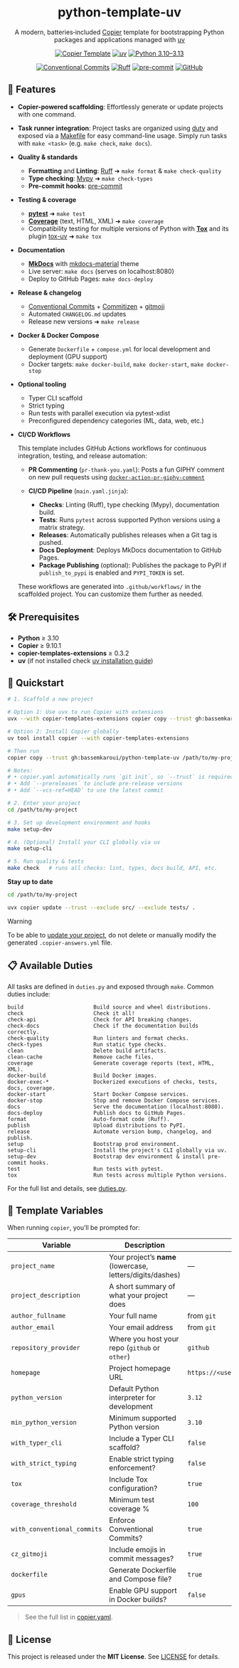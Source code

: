 <div align="center">

# python-template-uv

A modern, batteries‑included [Copier](https://github.com/copier-org/copier) template for bootstrapping Python packages and applications managed with [uv](https://github.com/Astral-Projects/uv)

[![Copier Template](https://img.shields.io/badge/copier-9.6.0-blue.svg)](https://copier.readthedocs.io/)
[![uv](https://img.shields.io/endpoint?url=https://raw.githubusercontent.com/astral-sh/uv/main/assets/badge/v0.json)](https://github.com/astral-sh/uv)
[![Python 3.10–3.13](https://img.shields.io/badge/python-3.10%20|%203.11%20|%203.12%20|%203.13-blue.svg)]()

[![Conventional Commits](https://img.shields.io/badge/Conventional%20Commits-1.0.0-%23FE5196?logo=conventionalcommits&logoColor=white)](https://conventionalcommits.org)
[![Ruff](https://img.shields.io/endpoint?url=https://raw.githubusercontent.com/astral-sh/ruff/main/assets/badge/v2.json)](https://github.com/astral-sh/ruff)
[![pre-commit](https://img.shields.io/badge/pre--commit-enabled-brightgreen?logo=pre-commit)](https://github.com/pre-commit/pre-commit)
[![GitHub](https://img.shields.io/github/license/bassemkaroui/python-template-uv)](https://github.com/bassemkaroui/python-template-uv/blob/main/LICENSE)

</div>

## 🚀 Features

- **Copier-powered scaffolding**:
  Effortlessly generate or update projects with one command.

- **Task runner integration**:
  Project tasks are organized using [duty](https://github.com/pawamoy/duty) and exposed via a [Makefile](https://github.com/bassemkaroui/python-template-uv/blob/main/template/Makefile.jinja) for easy command-line usage.
  Simply run tasks with `make <task>` (e.g. `make check`, `make docs`).

- **Quality & standards**

  - **Formatting** and **Linting**: [Ruff](https://github.com/astral-sh/ruff) ➜ `make format` & `make check-quality`
  - **Type checking**: [Mypy](https://github.com/python/mypy) ➜ `make check-types`
  - **Pre-commit hooks**: [pre-commit](https://pre-commit.com/)

- **Testing & coverage**

  - [**pytest**](https://github.com/pytest-dev/pytest) ➜ `make test`
  - [**Coverage**](https://github.com/nedbat/coveragepy) (text, HTML, XML) ➜ `make coverage`
  - Compatibility testing for multiple versions of Python with [**Tox**](https://github.com/tox-dev/tox) and its plugin [tox-uv](https://github.com/tox-dev/tox-uv) ➜ `make tox`

- **Documentation**

  - [**MkDocs**](https://github.com/mkdocs/mkdocs) with [mkdocs-material](https://github.com/squidfunk/mkdocs-material) theme
  - Live server: `make docs` (serves on localhost:8080)
  - Deploy to GitHub Pages: `make docs-deploy`

- **Release & changelog**

  - [Conventional Commits](https://www.conventionalcommits.org/) + [Commitizen](https://github.com/commitizen-tools/commitizen) + [gitmoji](https://github.com/ljnsn/cz-conventional-gitmoji)
  - Automated `CHANGELOG.md` updates
  - Release new versions ➜ `make release`

- **Docker & Docker Compose**

  - Generate `Dockerfile` + `compose.yml` for local development and deployment (GPU support)
  - Docker targets: `make docker-build`, `make docker-start`, `make docker-stop`

- **Optional tooling**

  - Typer CLI scaffold
  - Strict typing
  - Run tests with parallel execution via pytest-xdist
  - Preconfigured dependency categories (ML, data, web, etc.)

- **CI/CD Workflows**

  This template includes GitHub Actions workflows for continuous integration, testing, and release automation:

  - **PR Commenting** (`pr-thank-you.yaml`): Posts a fun GIPHY comment on new pull requests using [`docker-action-pr-giphy-comment`](https://github.com/bassemkaroui/docker-action-pr-giphy-comment)

  - **CI/CD Pipeline** (`main.yaml.jinja`):
    - **Checks**: Linting (Ruff), type checking (Mypy), documentation build.
    - **Tests**: Runs `pytest` across supported Python versions using a matrix strategy.
    - **Releases**: Automatically publishes releases when a Git tag is pushed.
    - **Docs Deployment**: Deploys MkDocs documentation to GitHub Pages.
    - **Package Publishing** (optional): Publishes the package to PyPI if `publish_to_pypi` is enabled and `PYPI_TOKEN` is set.

  These workflows are generated into `.github/workflows/` in the scaffolded project. You can customize them further as needed.

## 🛠 Prerequisites

- **Python** ≥ 3.10
- **Copier** ≥ 9.10.1
- **copier-templates-extensions** ≥ 0.3.2
- **uv** (if not installed check [uv installation guide](https://docs.astral.sh/uv/getting-started/installation/))

## 🎉 Quickstart

```bash
# 1. Scaffold a new project

# Option 1: Use uvx to run Copier with extensions
uvx --with copier-templates-extensions copier copy --trust gh:bassemkaroui/python-template-uv /path/to/my-project

# Option 2: Install Copier globally
uv tool install copier --with copier-templates-extensions

# Then run
copier copy --trust gh:bassemkaroui/python-template-uv /path/to/my-project

# Notes:
# • copier.yaml automatically runs `git init`, so `--trust` is required
# • Add `--prereleases` to include pre-release versions
# • Add `--vcs-ref=HEAD` to use the latest commit

# 2. Enter your project
cd /path/to/my-project

# 3. Set up development environment and hooks
make setup-dev

# 4. (Optional) Install your CLI globally via uv
make setup-cli

# 5. Run quality & tests
make check   # runs all checks: lint, types, docs build, API, etc.
```

**Stay up to date**

```bash
cd /path/to/my-project

uvx copier update --trust --exclude src/ --exclude tests/ .
```

> [!WARNING]
> To be able to [update your project](https://copier.readthedocs.io/en/stable/updating/), do not delete or manually modify the generated `.copier-answers.yml` file.

## 📋 Available Duties

All tasks are defined in `duties.py` and exposed through `make`. Common duties include:

```
build                      Build source and wheel distributions.
check                      Check it all!
check-api                  Check for API breaking changes.
check-docs                 Check if the documentation builds correctly.
check-quality              Run linters and format checks.
check-types                Run static type checks.
clean                      Delete build artifacts.
clean-cache                Remove cache files.
coverage                   Generate coverage reports (text, HTML, XML).
docker-build               Build Docker images.
docker-exec-*              Dockerized executions of checks, tests, docs, coverage.
docker-start               Start Docker Compose services.
docker-stop                Stop and remove Docker Compose services.
docs                       Serve the documentation (localhost:8080).
docs-deploy                Publish docs to GitHub Pages.
format                     Auto-format code (Ruff).
publish                    Upload distributions to PyPI.
release                    Automate version bump, changelog, and publish.
setup                      Bootstrap prod environment.
setup-cli                  Install the project's CLI globally via uv.
setup-dev                  Bootstrap dev environment & install pre-commit hooks.
test                       Run tests with pytest.
tox                        Run tests across multiple Python versions.
```

For the full list and details, see [duties.py](https://github.com/bassemkaroui/python-template-uv/blob/main/template/duties.py.jinja).

## 🔧 Template Variables

When running `copier`, you’ll be prompted for:

| Variable                    | Description                                                | Default                           |
| --------------------------- | ---------------------------------------------------------- | --------------------------------- |
| `project_name`              | Your project’s **name** (lowercase, letters/digits/dashes) | _—_                               |
| `project_description`       | A short summary of what your project does                  | _—_                               |
| `author_fullname`           | Your full name                                             | from `git`                        |
| `author_email`              | Your email address                                         | from `git`                        |
| `repository_provider`       | Where you host your repo (`github` or `other`)             | `github`                          |
| `homepage`                  | Project homepage URL                                       | `https://<user>.github.io/<proj>` |
| `python_version`            | Default Python interpreter for development                 | `3.12`                            |
| `min_python_version`        | Minimum supported Python version                           | `3.10`                            |
| `with_typer_cli`            | Include a Typer CLI scaffold?                              | `false`                           |
| `with_strict_typing`        | Enable strict typing enforcement?                          | `false`                           |
| `tox`                       | Include Tox configuration?                                 | `true`                            |
| `coverage_threshold`        | Minimum test coverage %                                    | `100`                             |
| `with_conventional_commits` | Enforce Conventional Commits?                              | `true`                            |
| `cz_gitmoji`                | Include emojis in commit messages?                         | `true`                            |
| `dockerfile`                | Generate Dockerfile and Compose file?                      | `true`                            |
| `gpus`                      | Enable GPU support in Docker builds?                       | `false`                           |

> See the full list in [copier.yaml](https://github.com/bassemkaroui/python-template-uv/blob/main/copier.yaml).

## 📄 License

This project is released under the **MIT License**. See [LICENSE](https://github.com/bassemkaroui/python-template-uv/blob/main/LICENSE) for details.
